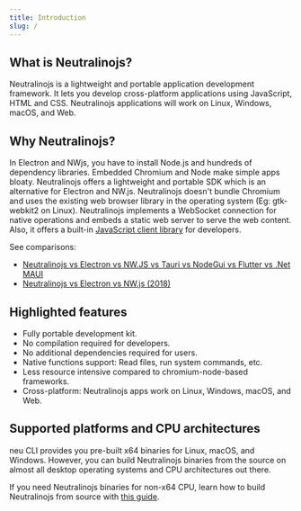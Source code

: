 ```yaml
---
title: Introduction
slug: /
---
```


## What is Neutralinojs?

Neutralinojs is a lightweight and portable application development framework.
It lets you develop cross-platform applications using JavaScript, HTML and CSS. Neutralinojs applications
will work on Linux, Windows, macOS, and Web.

## Why Neutralinojs?

In Electron and NWjs, you have to install Node.js and hundreds of dependency libraries. Embedded Chromium and Node
make simple apps bloaty. Neutralinojs offers a lightweight and portable SDK which is an alternative for Electron and
NW.js. Neutralinojs doesn't bundle Chromium and uses the existing web browser library in the operating
system (Eg: gtk-webkit2 on Linux). Neutralinojs implements a WebSocket connection for native operations and embeds a
static web server to serve the web content. Also, it offers a built-in
[JavaScript client library](https://github.com/neutralinojs/neutralino.js) for developers.

See comparisons:
- [Neutralinojs vs Electron vs NW.JS vs Tauri vs NodeGui vs Flutter vs .Net MAUI](https://github.com/Elanis/web-to-desktop-framework-comparison)
- [Neutralinojs vs Electron vs NW.js (2018)](https://github.com/neutralinojs/evaluation)

## Highlighted features

- Fully portable development kit.
- No compilation required for developers.
- No additional dependencies required for users.
- Native functions support: Read files, run system commands, etc.
- Less resource intensive compared to chromium-node-based frameworks.
- Cross-platform: Neutralinojs apps work on Linux, Windows, macOS, and Web.

## Supported platforms and CPU architectures

neu CLI provides you pre-built x64 binaries for Linux, macOS, and Windows. However, you can build Neutralinojs
binaries from the source on almost all desktop operating systems and CPU architectures out there.

If you need Neutralinojs binaries for non-x64 CPU, learn how to build Neutralinojs from source
with [this guide](contributing/framework-developer-guide#setup-and-build-the-framework).


